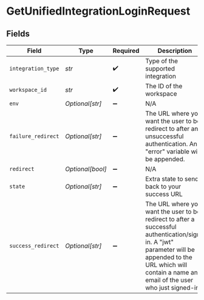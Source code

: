 # GetUnifiedIntegrationLoginRequest


## Fields

| Field                                                                                                                                                                                                           | Type                                                                                                                                                                                                            | Required                                                                                                                                                                                                        | Description                                                                                                                                                                                                     |
| --------------------------------------------------------------------------------------------------------------------------------------------------------------------------------------------------------------- | --------------------------------------------------------------------------------------------------------------------------------------------------------------------------------------------------------------- | --------------------------------------------------------------------------------------------------------------------------------------------------------------------------------------------------------------- | --------------------------------------------------------------------------------------------------------------------------------------------------------------------------------------------------------------- |
| `integration_type`                                                                                                                                                                                              | *str*                                                                                                                                                                                                           | :heavy_check_mark:                                                                                                                                                                                              | Type of the supported integration                                                                                                                                                                               |
| `workspace_id`                                                                                                                                                                                                  | *str*                                                                                                                                                                                                           | :heavy_check_mark:                                                                                                                                                                                              | The ID of the workspace                                                                                                                                                                                         |
| `env`                                                                                                                                                                                                           | *Optional[str]*                                                                                                                                                                                                 | :heavy_minus_sign:                                                                                                                                                                                              | N/A                                                                                                                                                                                                             |
| `failure_redirect`                                                                                                                                                                                              | *Optional[str]*                                                                                                                                                                                                 | :heavy_minus_sign:                                                                                                                                                                                              | The URL where you want the user to be redirect to after an unsuccessful authentication. An "error" variable will be appended.                                                                                   |
| `redirect`                                                                                                                                                                                                      | *Optional[bool]*                                                                                                                                                                                                | :heavy_minus_sign:                                                                                                                                                                                              | N/A                                                                                                                                                                                                             |
| `state`                                                                                                                                                                                                         | *Optional[str]*                                                                                                                                                                                                 | :heavy_minus_sign:                                                                                                                                                                                              | Extra state to send back to your success URL                                                                                                                                                                    |
| `success_redirect`                                                                                                                                                                                              | *Optional[str]*                                                                                                                                                                                                 | :heavy_minus_sign:                                                                                                                                                                                              | The URL where you want the user to be redirect to after a successful authentication/sign-in.  A "jwt" parameter will be appended to the URL which will contain a name and email of the user who just signed-in. |
